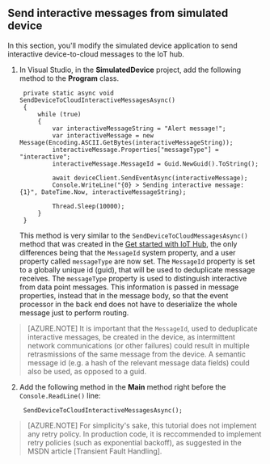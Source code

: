 ## Send interactive messages from simulated device

In this section, you'll modify the simulated device application to send interactive device-to-cloud messages to the IoT hub.

1. In Visual Studio, in the **SimulatedDevice** project, add the following method to the **Program** class.
   
        private static async void SendDeviceToCloudInteractiveMessagesAsync()
        {
            while (true)
            {
                var interactiveMessageString = "Alert message!";
                var interactiveMessage = new Message(Encoding.ASCII.GetBytes(interactiveMessageString));
                interactiveMessage.Properties["messageType"] = "interactive";
                interactiveMessage.MessageId = Guid.NewGuid().ToString();

                await deviceClient.SendEventAsync(interactiveMessage);
                Console.WriteLine("{0} > Sending interactive message: {1}", DateTime.Now, interactiveMessageString);

                Thread.Sleep(10000);
            }
        }

    This method is very similar to the `SendDeviceToCloudMessagesAsync()` method that was created in the [Get started with IoT Hub], the only differences being that the `MessageId` system property, and a user property called `messageType` are now set.
    The `MessageId` property is set to a globally unique id (guid), that will be used to deduplicate message receives. The `messageType` property is used to distinguish interactive from data point messages. This information is passed in message properties, instead that in the message body, so that the event processor in the back end does not have to deserialize the whole message just to perform routing.

> [AZURE.NOTE] It is important that the `MessageId`, used to deduplicate interactive messages, be created in the device, as intermittent network communications (or other failures) could result in multiple retrasmissions of the same message from the device. A semantic message id (e.g. a hash of the relevant message data fields) could also be used, as opposed to a guid.

2. Add the following method in the **Main** method right before the `Console.ReadLine()` line:

        SendDeviceToCloudInteractiveMessagesAsync();

> [AZURE.NOTE] For simplicity's sake, this tutorial does not implement any retry policy. In production code, it is reccommended to implement retry policies (such as exponential backoff), as suggested in the MSDN article [Transient Fault Handling].

<!-- Links -->
[Get started with IoT Hub]: iot-hub-csharp-csharp-getstarted.md
[IoT Hub Developer Guide - C2D]: /documentation/articles/iot-hub-devguide#c2d

<!-- Images -->
[10]: ./media/iot-hub-getstarted-cloud-csharp/create-identity-csharp1.png
[12]: ./media/iot-hub-getstarted-cloud-csharp/create-identity-csharp3.png

[20]: ./media/iot-hub-getstarted-cloud-csharp/create-storage1.png
[21]: ./media/iot-hub-getstarted-cloud-csharp/create-storage2.png
[22]: ./media/iot-hub-getstarted-cloud-csharp/create-storage3.png




